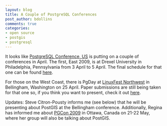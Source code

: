 ```yaml
---
layout: blog
title: A Couple of PostgreSQL Conferences
post_author: bdollins
comments: true
categories:
- open source
- postgis
- postgresql
---
```


It looks like <a href="http://www.postgresqlconference.org/">PostgreSQL Conference, US</a> is putting on a couple of conferences in April. The first, East 2009, is at Drexel University in Philadelphia, Pennsylvania from 3 April to 5 April. The final schedule for that one can be found <a href="http://www.postgresqlconference.org/2009/east/">here</a>.

For those on the West Coast, there is PgDay at <a href="http://www.linuxfestnorthwest.org/">LinuxFest Northwest</a> in Bellingham, Washington on 25 April. Paper submissions are still being taken for that one so, if you think you want to present, check it out <a href="http://www.postgresqlconference.org/2009/pgday/lfnw/">here</a>.

Updates: Steve Citron-Pousty informs me (see below) that he will be presenting about PostGIS at the Bellingham conference. Additionally, Regina has informed me about <a href="http://www.pgcon.org/2009/">PGCon 2009</a> in Ottawa, Canada on 21-22 May, where her group will also be talking about PostGIS.